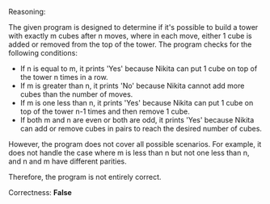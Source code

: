 Reasoning:

The given program is designed to determine if it's possible to build a tower with exactly m cubes after n moves, where in each move, either 1 cube is added or removed from the top of the tower. The program checks for the following conditions:

- If n is equal to m, it prints 'Yes' because Nikita can put 1 cube on top of the tower n times in a row.
- If m is greater than n, it prints 'No' because Nikita cannot add more cubes than the number of moves.
- If m is one less than n, it prints 'Yes' because Nikita can put 1 cube on top of the tower n-1 times and then remove 1 cube.
- If both m and n are even or both are odd, it prints 'Yes' because Nikita can add or remove cubes in pairs to reach the desired number of cubes.

However, the program does not cover all possible scenarios. For example, it does not handle the case where m is less than n but not one less than n, and n and m have different parities.

Therefore, the program is not entirely correct.

Correctness: **False**